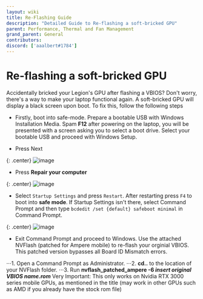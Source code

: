 ```yaml
---
layout: wiki
title: Re-Flashing Guide
description: "Detailed Guide to Re-flashing a soft-bricked GPU"
parent: Performance, Thermal and Fan Management
grand_parent: General
contributors:
discord: ['aaalbert#1784'] 
---
```


# Re-flashing a soft-bricked GPU

Accidentally bricked your Legion's GPU after flashing a VBIOS? Don't worry, there's a way to make your laptop functional again. A soft-bricked GPU will display a black screen upon boot. To fix this, follow the following steps 

- Firstly, boot into safe-mode. Prepare a bootable USB with Windows Installation Media. Spam **F12** after powering on the laptop, you will be presented with a screen asking you to select a boot drive. Select your bootable USB and proceed with Windows Setup.

- Press Next

{: .center}
![image](https://cdn.discordapp.com/attachments/840314972918644767/906344226214805504/img_1.png)

- Press **Repair your computer**

{: .center}
![image](https://cdn.discordapp.com/attachments/840314972918644767/906344284633059328/img_2.png)

- Select `Startup Settings` and press `Restart`. After restarting press `F4` to boot into **safe mode**. If Startup Settings isn't there, select Command Prompt and then type `bcdedit /set {default} safeboot minimal` in Command Prompt.

{: .center}
![image](https://cdn.discordapp.com/attachments/840314972918644767/906344391646539776/img_3.jpg)

- Exit Command Prompt and proceed to Windows. Use the attached NVFlash (patched for Ampere mobile) to re-flash your orginial VBIOS. This patched version bypasses all Board ID Mismatch errors.

⋅⋅⋅1. Open a Command Prompt as Administrator.
⋅⋅⋅2. **cd..** to the location of your NVFlash folder.
⋅⋅⋅3. Run **nvflash_patched_ampere -6 *insert original VBIOS name.rom*** Very Important: This only works on Nvidia RTX 3000 series mobile GPUs, as mentioned in the title (may work in other GPUs such as AMD if you already have the stock rom file)